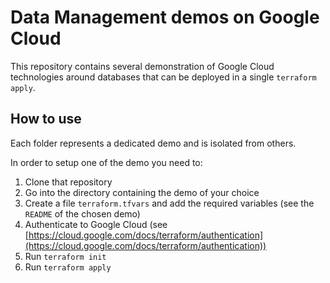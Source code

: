 # Data Management demos on Google Cloud

This repository contains several demonstration of Google Cloud technologies around databases that can be deployed in a single `terraform apply`.

## How to use

Each folder represents a dedicated demo and is isolated from others.

In order to setup one of the demo you need to:

1. Clone that repository
2. Go into the directory containing the demo of your choice 
3. Create a file `terraform.tfvars` and add the required variables (see the `README` of the chosen demo)
4. Authenticate to Google Cloud (see [https://cloud.google.com/docs/terraform/authentication](https://cloud.google.com/docs/terraform/authentication))
5. Run `terraform init`
6. Run `terraform apply`
